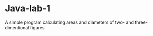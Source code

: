 # Java-lab-1
A simple program calculating areas and diameters of two- and three-dimentional figures
